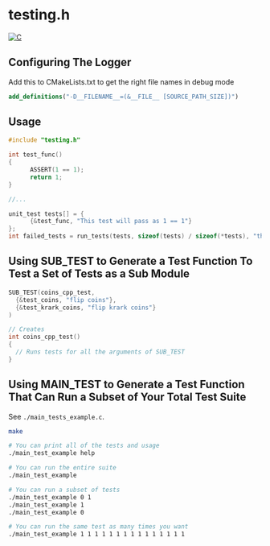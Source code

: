 # testing.h

[![C](https://github.com/djpiper28/testing.h/actions/workflows/c.yml/badge.svg)](https://github.com/djpiper28/testing.h/actions/workflows/c.yml)

## Configuring The Logger

Add this to CMakeLists.txt to get the right file names in debug mode

```cmake
add_definitions("-D__FILENAME__=(&__FILE__ [SOURCE_PATH_SIZE])")
```

## Usage

```c
#include "testing.h"

int test_func()
{
	  ASSERT(1 == 1);
	  return 1;
}

//...

unit_test tests[] = {
	  {&test_func, "This test will pass as 1 == 1"}
};
int failed_tests = run_tests(tests, sizeof(tests) / sizeof(*tests), "the module you have just tested");
```

## Using SUB_TEST to Generate a Test Function To Test a Set of Tests as a Sub Module

```c
SUB_TEST(coins_cpp_test,
  {&test_coins, "flip coins"},
  {&test_krark_coins, "flip krark coins"}
)

// Creates
int coins_cpp_test()
{
  // Runs tests for all the arguments of SUB_TEST
}
```

## Using MAIN_TEST to Generate a Test Function That Can Run a Subset of Your Total Test Suite

See `./main_tests_example.c`.

```sh
make

# You can print all of the tests and usage
./main_test_example help

# You can run the entire suite
./main_test_example

# You can run a subset of tests
./main_test_example 0 1
./main_test_example 1
./main_test_example 0

# You can run the same test as many times you want
./main_test_example 1 1 1 1 1 1 1 1 1 1 1 1 1 1 1
```
